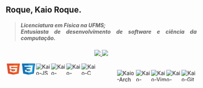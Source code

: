 ## Roque, Kaio Roque.
><h5 align="justify">Licenciatura em Física na UFMS;</br>
>Entusiasta de desenvolvimento de software e ciência da computação.<h5>
<div align="center">
  <a href="https://github.com/kaiovisk">
  <img height="180em" src="https://github-readme-stats.vercel.app/api?username=kaiovisk&show_icons=true&theme=dracula&include_all_commits=true&count_private=true"/>
  <img height="180em" src="https://github-readme-stats.vercel.app/api/top-langs/?username=kaiovisk&layout=compact&langs_count=7&theme=dracula"/>
</div>
<div style="display: inline_block"><br>
  <img align="left" alt="Kaio-HTML" height="30" width="40" src="https://raw.githubusercontent.com/devicons/devicon/master/icons/html5/html5-original.svg">
  <img align="left" alt="Kaio-CSS" height="30" width="40" src="https://raw.githubusercontent.com/devicons/devicon/master/icons/css3/css3-original.svg">
  <img align="left" alt="Kaio-JS" height="30" width="40" src="https://cdn.jsdelivr.net/gh/devicons/devicon/icons/javascript/javascript-plain.svg">
  <img align="left" alt="Kaio-NodeJS" height="30" width="40" src="https://cdn.jsdelivr.net/gh/devicons/devicon/icons/nodejs/nodejs-original.svg">
  <img align="left" alt="Kaio-MDB" height="30" width="40" src="https://cdn.jsdelivr.net/gh/devicons/devicon/icons/mongodb/mongodb-plain-wordmark.svg">
  <img align="left" alt="Kaio-C" height="30" width="40" src="https://cdn.jsdelivr.net/gh/devicons/devicon/icons/c/c-original.svg">
</div>
<div style="display: inline_block"><br>
  <img align="right" alt="Kaio-Git" height="30" width="40" src="https://cdn.jsdelivr.net/gh/devicons/devicon/icons/git/git-original.svg">
  <img align="right" alt="Kaio-Docker" height="30" width="40" src="https://cdn.jsdelivr.net/gh/devicons/devicon/icons/docker/docker-original.svg">
  <img align="right" alt="Kaio-Vim" height="30" width="40" src="https://cdn.jsdelivr.net/gh/devicons/devicon/icons/vim/vim-original.svg">
  <img align="right" alt="Kaio-Linux" height="30" width="40" src="https://cdn.jsdelivr.net/gh/devicons/devicon/icons/linux/linux-original.svg">
  <img align="right" alt="Kaio-Arch" width="10%" src="https://archlinux.org/static/logos/archlinux-logo-light-scalable.1ae4cc2e2469.svg">
</div>

